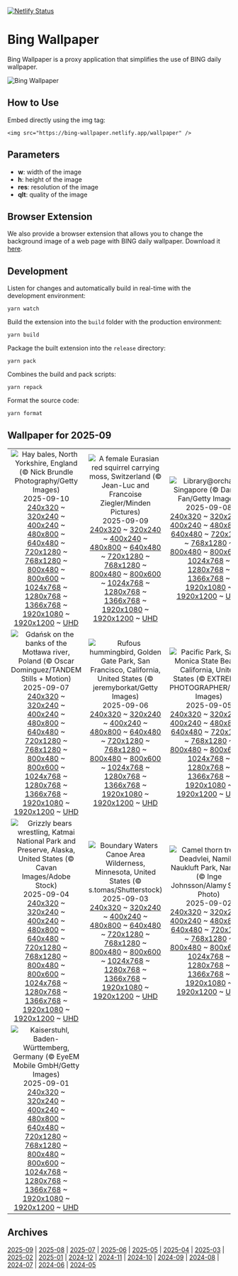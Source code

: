 [![Netlify Status](https://api.netlify.com/api/v1/badges/65b1ff01-580c-4c31-972b-5e0ab2d51260/deploy-status)](https://app.netlify.com/sites/bing-wallpaper/deploys)

# Bing Wallpaper

Bing Wallpaper is a proxy application that simplifies the use of BING daily wallpaper.

![Bing Wallpaper](https://bing-wallpaper.netlify.app/wallpaper)

## How to Use

Embed directly using the img tag:

```
<img src="https://bing-wallpaper.netlify.app/wallpaper" />
```

## Parameters

- **w**: width of the image
- **h**: height of the image
- **res**: resolution of the image
- **qlt**: quality of the image

## Browser Extension

We also provide a browser extension that allows you to change the background image of a web page with BING daily wallpaper. Download it [here](../../releases).

## Development

Listen for changes and automatically build in real-time with the development environment:

```
yarn watch
```

Build the extension into the `build` folder with the production environment:

```
yarn build
```

Package the built extension into the `release` directory:

```
yarn pack
```

Combines the build and pack scripts:

```
yarn repack
```

Format the source code:

```
yarn format
```

## Wallpaper for 2025-09
|      |      |      |
| :----: | :----: | :----: |
|![Hay bales, North Yorkshire, England (© Nick Brundle Photography/Getty Images)](https://www.bing.com/th?id=OHR.YorkshireHay_ROW7331770812_320x240.jpg)<br />2025-09-10<br />[240x320](https://www.bing.com/th?id=OHR.YorkshireHay_ROW7331770812_240x320.jpg) ~ [320x240](https://www.bing.com/th?id=OHR.YorkshireHay_ROW7331770812_320x240.jpg) ~ [400x240](https://www.bing.com/th?id=OHR.YorkshireHay_ROW7331770812_400x240.jpg) ~ [480x800](https://www.bing.com/th?id=OHR.YorkshireHay_ROW7331770812_480x800.jpg) ~ [640x480](https://www.bing.com/th?id=OHR.YorkshireHay_ROW7331770812_640x480.jpg) ~ [720x1280](https://www.bing.com/th?id=OHR.YorkshireHay_ROW7331770812_720x1280.jpg) ~ [768x1280](https://www.bing.com/th?id=OHR.YorkshireHay_ROW7331770812_768x1280.jpg) ~ [800x480](https://www.bing.com/th?id=OHR.YorkshireHay_ROW7331770812_800x480.jpg) ~ [800x600](https://www.bing.com/th?id=OHR.YorkshireHay_ROW7331770812_800x600.jpg) ~ [1024x768](https://www.bing.com/th?id=OHR.YorkshireHay_ROW7331770812_1024x768.jpg) ~ [1280x768](https://www.bing.com/th?id=OHR.YorkshireHay_ROW7331770812_1280x768.jpg) ~ [1366x768](https://www.bing.com/th?id=OHR.YorkshireHay_ROW7331770812_1366x768.jpg) ~ [1920x1080](https://www.bing.com/th?id=OHR.YorkshireHay_ROW7331770812_1920x1080.jpg) ~ [1920x1200](https://www.bing.com/th?id=OHR.YorkshireHay_ROW7331770812_1920x1200.jpg) ~ [UHD](https://www.bing.com/th?id=OHR.YorkshireHay_ROW7331770812_UHD.jpg)|![A female Eurasian red squirrel carrying moss, Switzerland (© Jean-Luc and Francoise Ziegler/Minden Pictures)](https://www.bing.com/th?id=OHR.SwissSquirrel_ROW7231297165_320x240.jpg)<br />2025-09-09<br />[240x320](https://www.bing.com/th?id=OHR.SwissSquirrel_ROW7231297165_240x320.jpg) ~ [320x240](https://www.bing.com/th?id=OHR.SwissSquirrel_ROW7231297165_320x240.jpg) ~ [400x240](https://www.bing.com/th?id=OHR.SwissSquirrel_ROW7231297165_400x240.jpg) ~ [480x800](https://www.bing.com/th?id=OHR.SwissSquirrel_ROW7231297165_480x800.jpg) ~ [640x480](https://www.bing.com/th?id=OHR.SwissSquirrel_ROW7231297165_640x480.jpg) ~ [720x1280](https://www.bing.com/th?id=OHR.SwissSquirrel_ROW7231297165_720x1280.jpg) ~ [768x1280](https://www.bing.com/th?id=OHR.SwissSquirrel_ROW7231297165_768x1280.jpg) ~ [800x480](https://www.bing.com/th?id=OHR.SwissSquirrel_ROW7231297165_800x480.jpg) ~ [800x600](https://www.bing.com/th?id=OHR.SwissSquirrel_ROW7231297165_800x600.jpg) ~ [1024x768](https://www.bing.com/th?id=OHR.SwissSquirrel_ROW7231297165_1024x768.jpg) ~ [1280x768](https://www.bing.com/th?id=OHR.SwissSquirrel_ROW7231297165_1280x768.jpg) ~ [1366x768](https://www.bing.com/th?id=OHR.SwissSquirrel_ROW7231297165_1366x768.jpg) ~ [1920x1080](https://www.bing.com/th?id=OHR.SwissSquirrel_ROW7231297165_1920x1080.jpg) ~ [1920x1200](https://www.bing.com/th?id=OHR.SwissSquirrel_ROW7231297165_1920x1200.jpg) ~ [UHD](https://www.bing.com/th?id=OHR.SwissSquirrel_ROW7231297165_UHD.jpg)|![Library@orchard, Singapore (© Darwin Fan/Getty Images)](https://www.bing.com/th?id=OHR.OrchardLibrary_ROW7132062115_320x240.jpg)<br />2025-09-08<br />[240x320](https://www.bing.com/th?id=OHR.OrchardLibrary_ROW7132062115_240x320.jpg) ~ [320x240](https://www.bing.com/th?id=OHR.OrchardLibrary_ROW7132062115_320x240.jpg) ~ [400x240](https://www.bing.com/th?id=OHR.OrchardLibrary_ROW7132062115_400x240.jpg) ~ [480x800](https://www.bing.com/th?id=OHR.OrchardLibrary_ROW7132062115_480x800.jpg) ~ [640x480](https://www.bing.com/th?id=OHR.OrchardLibrary_ROW7132062115_640x480.jpg) ~ [720x1280](https://www.bing.com/th?id=OHR.OrchardLibrary_ROW7132062115_720x1280.jpg) ~ [768x1280](https://www.bing.com/th?id=OHR.OrchardLibrary_ROW7132062115_768x1280.jpg) ~ [800x480](https://www.bing.com/th?id=OHR.OrchardLibrary_ROW7132062115_800x480.jpg) ~ [800x600](https://www.bing.com/th?id=OHR.OrchardLibrary_ROW7132062115_800x600.jpg) ~ [1024x768](https://www.bing.com/th?id=OHR.OrchardLibrary_ROW7132062115_1024x768.jpg) ~ [1280x768](https://www.bing.com/th?id=OHR.OrchardLibrary_ROW7132062115_1280x768.jpg) ~ [1366x768](https://www.bing.com/th?id=OHR.OrchardLibrary_ROW7132062115_1366x768.jpg) ~ [1920x1080](https://www.bing.com/th?id=OHR.OrchardLibrary_ROW7132062115_1920x1080.jpg) ~ [1920x1200](https://www.bing.com/th?id=OHR.OrchardLibrary_ROW7132062115_1920x1200.jpg) ~ [UHD](https://www.bing.com/th?id=OHR.OrchardLibrary_ROW7132062115_UHD.jpg)|
|![Gdańsk on the banks of the Motława river, Poland (© Oscar Dominguez/TANDEM Stills + Motion)](https://www.bing.com/th?id=OHR.BlueGdansk_ROW7036139554_320x240.jpg)<br />2025-09-07<br />[240x320](https://www.bing.com/th?id=OHR.BlueGdansk_ROW7036139554_240x320.jpg) ~ [320x240](https://www.bing.com/th?id=OHR.BlueGdansk_ROW7036139554_320x240.jpg) ~ [400x240](https://www.bing.com/th?id=OHR.BlueGdansk_ROW7036139554_400x240.jpg) ~ [480x800](https://www.bing.com/th?id=OHR.BlueGdansk_ROW7036139554_480x800.jpg) ~ [640x480](https://www.bing.com/th?id=OHR.BlueGdansk_ROW7036139554_640x480.jpg) ~ [720x1280](https://www.bing.com/th?id=OHR.BlueGdansk_ROW7036139554_720x1280.jpg) ~ [768x1280](https://www.bing.com/th?id=OHR.BlueGdansk_ROW7036139554_768x1280.jpg) ~ [800x480](https://www.bing.com/th?id=OHR.BlueGdansk_ROW7036139554_800x480.jpg) ~ [800x600](https://www.bing.com/th?id=OHR.BlueGdansk_ROW7036139554_800x600.jpg) ~ [1024x768](https://www.bing.com/th?id=OHR.BlueGdansk_ROW7036139554_1024x768.jpg) ~ [1280x768](https://www.bing.com/th?id=OHR.BlueGdansk_ROW7036139554_1280x768.jpg) ~ [1366x768](https://www.bing.com/th?id=OHR.BlueGdansk_ROW7036139554_1366x768.jpg) ~ [1920x1080](https://www.bing.com/th?id=OHR.BlueGdansk_ROW7036139554_1920x1080.jpg) ~ [1920x1200](https://www.bing.com/th?id=OHR.BlueGdansk_ROW7036139554_1920x1200.jpg) ~ [UHD](https://www.bing.com/th?id=OHR.BlueGdansk_ROW7036139554_UHD.jpg)|![Rufous hummingbird, Golden Gate Park, San Francisco, California, United States (© jeremyborkat/Getty Images)](https://www.bing.com/th?id=OHR.RufousHummer_ROW6939671460_320x240.jpg)<br />2025-09-06<br />[240x320](https://www.bing.com/th?id=OHR.RufousHummer_ROW6939671460_240x320.jpg) ~ [320x240](https://www.bing.com/th?id=OHR.RufousHummer_ROW6939671460_320x240.jpg) ~ [400x240](https://www.bing.com/th?id=OHR.RufousHummer_ROW6939671460_400x240.jpg) ~ [480x800](https://www.bing.com/th?id=OHR.RufousHummer_ROW6939671460_480x800.jpg) ~ [640x480](https://www.bing.com/th?id=OHR.RufousHummer_ROW6939671460_640x480.jpg) ~ [720x1280](https://www.bing.com/th?id=OHR.RufousHummer_ROW6939671460_720x1280.jpg) ~ [768x1280](https://www.bing.com/th?id=OHR.RufousHummer_ROW6939671460_768x1280.jpg) ~ [800x480](https://www.bing.com/th?id=OHR.RufousHummer_ROW6939671460_800x480.jpg) ~ [800x600](https://www.bing.com/th?id=OHR.RufousHummer_ROW6939671460_800x600.jpg) ~ [1024x768](https://www.bing.com/th?id=OHR.RufousHummer_ROW6939671460_1024x768.jpg) ~ [1280x768](https://www.bing.com/th?id=OHR.RufousHummer_ROW6939671460_1280x768.jpg) ~ [1366x768](https://www.bing.com/th?id=OHR.RufousHummer_ROW6939671460_1366x768.jpg) ~ [1920x1080](https://www.bing.com/th?id=OHR.RufousHummer_ROW6939671460_1920x1080.jpg) ~ [1920x1200](https://www.bing.com/th?id=OHR.RufousHummer_ROW6939671460_1920x1200.jpg) ~ [UHD](https://www.bing.com/th?id=OHR.RufousHummer_ROW6939671460_UHD.jpg)|![Pacific Park, Santa Monica State Beach, California, United States (© EXTREME-PHOTOGRAPHER/Getty Images)](https://www.bing.com/th?id=OHR.SunsetPier_ROW6836711117_320x240.jpg)<br />2025-09-05<br />[240x320](https://www.bing.com/th?id=OHR.SunsetPier_ROW6836711117_240x320.jpg) ~ [320x240](https://www.bing.com/th?id=OHR.SunsetPier_ROW6836711117_320x240.jpg) ~ [400x240](https://www.bing.com/th?id=OHR.SunsetPier_ROW6836711117_400x240.jpg) ~ [480x800](https://www.bing.com/th?id=OHR.SunsetPier_ROW6836711117_480x800.jpg) ~ [640x480](https://www.bing.com/th?id=OHR.SunsetPier_ROW6836711117_640x480.jpg) ~ [720x1280](https://www.bing.com/th?id=OHR.SunsetPier_ROW6836711117_720x1280.jpg) ~ [768x1280](https://www.bing.com/th?id=OHR.SunsetPier_ROW6836711117_768x1280.jpg) ~ [800x480](https://www.bing.com/th?id=OHR.SunsetPier_ROW6836711117_800x480.jpg) ~ [800x600](https://www.bing.com/th?id=OHR.SunsetPier_ROW6836711117_800x600.jpg) ~ [1024x768](https://www.bing.com/th?id=OHR.SunsetPier_ROW6836711117_1024x768.jpg) ~ [1280x768](https://www.bing.com/th?id=OHR.SunsetPier_ROW6836711117_1280x768.jpg) ~ [1366x768](https://www.bing.com/th?id=OHR.SunsetPier_ROW6836711117_1366x768.jpg) ~ [1920x1080](https://www.bing.com/th?id=OHR.SunsetPier_ROW6836711117_1920x1080.jpg) ~ [1920x1200](https://www.bing.com/th?id=OHR.SunsetPier_ROW6836711117_1920x1200.jpg) ~ [UHD](https://www.bing.com/th?id=OHR.SunsetPier_ROW6836711117_UHD.jpg)|
|![Grizzly bears wrestling, Katmai National Park and Preserve, Alaska, United States (© Cavan Images/Adobe Stock)](https://www.bing.com/th?id=OHR.WrestlingBears_ROW7780803769_320x240.jpg)<br />2025-09-04<br />[240x320](https://www.bing.com/th?id=OHR.WrestlingBears_ROW7780803769_240x320.jpg) ~ [320x240](https://www.bing.com/th?id=OHR.WrestlingBears_ROW7780803769_320x240.jpg) ~ [400x240](https://www.bing.com/th?id=OHR.WrestlingBears_ROW7780803769_400x240.jpg) ~ [480x800](https://www.bing.com/th?id=OHR.WrestlingBears_ROW7780803769_480x800.jpg) ~ [640x480](https://www.bing.com/th?id=OHR.WrestlingBears_ROW7780803769_640x480.jpg) ~ [720x1280](https://www.bing.com/th?id=OHR.WrestlingBears_ROW7780803769_720x1280.jpg) ~ [768x1280](https://www.bing.com/th?id=OHR.WrestlingBears_ROW7780803769_768x1280.jpg) ~ [800x480](https://www.bing.com/th?id=OHR.WrestlingBears_ROW7780803769_800x480.jpg) ~ [800x600](https://www.bing.com/th?id=OHR.WrestlingBears_ROW7780803769_800x600.jpg) ~ [1024x768](https://www.bing.com/th?id=OHR.WrestlingBears_ROW7780803769_1024x768.jpg) ~ [1280x768](https://www.bing.com/th?id=OHR.WrestlingBears_ROW7780803769_1280x768.jpg) ~ [1366x768](https://www.bing.com/th?id=OHR.WrestlingBears_ROW7780803769_1366x768.jpg) ~ [1920x1080](https://www.bing.com/th?id=OHR.WrestlingBears_ROW7780803769_1920x1080.jpg) ~ [1920x1200](https://www.bing.com/th?id=OHR.WrestlingBears_ROW7780803769_1920x1200.jpg) ~ [UHD](https://www.bing.com/th?id=OHR.WrestlingBears_ROW7780803769_UHD.jpg)|![Boundary Waters Canoe Area Wilderness, Minnesota, United States (© s.tomas/Shutterstock)](https://www.bing.com/th?id=OHR.MinnesotaWaters_ROW7698043966_320x240.jpg)<br />2025-09-03<br />[240x320](https://www.bing.com/th?id=OHR.MinnesotaWaters_ROW7698043966_240x320.jpg) ~ [320x240](https://www.bing.com/th?id=OHR.MinnesotaWaters_ROW7698043966_320x240.jpg) ~ [400x240](https://www.bing.com/th?id=OHR.MinnesotaWaters_ROW7698043966_400x240.jpg) ~ [480x800](https://www.bing.com/th?id=OHR.MinnesotaWaters_ROW7698043966_480x800.jpg) ~ [640x480](https://www.bing.com/th?id=OHR.MinnesotaWaters_ROW7698043966_640x480.jpg) ~ [720x1280](https://www.bing.com/th?id=OHR.MinnesotaWaters_ROW7698043966_720x1280.jpg) ~ [768x1280](https://www.bing.com/th?id=OHR.MinnesotaWaters_ROW7698043966_768x1280.jpg) ~ [800x480](https://www.bing.com/th?id=OHR.MinnesotaWaters_ROW7698043966_800x480.jpg) ~ [800x600](https://www.bing.com/th?id=OHR.MinnesotaWaters_ROW7698043966_800x600.jpg) ~ [1024x768](https://www.bing.com/th?id=OHR.MinnesotaWaters_ROW7698043966_1024x768.jpg) ~ [1280x768](https://www.bing.com/th?id=OHR.MinnesotaWaters_ROW7698043966_1280x768.jpg) ~ [1366x768](https://www.bing.com/th?id=OHR.MinnesotaWaters_ROW7698043966_1366x768.jpg) ~ [1920x1080](https://www.bing.com/th?id=OHR.MinnesotaWaters_ROW7698043966_1920x1080.jpg) ~ [1920x1200](https://www.bing.com/th?id=OHR.MinnesotaWaters_ROW7698043966_1920x1200.jpg) ~ [UHD](https://www.bing.com/th?id=OHR.MinnesotaWaters_ROW7698043966_UHD.jpg)|![Camel thorn trees, Deadvlei, Namib-Naukluft Park, Namibia (© Inge Johnsson/Alamy Stock Photo)](https://www.bing.com/th?id=OHR.DeadvleiTrees_ROW7595543784_320x240.jpg)<br />2025-09-02<br />[240x320](https://www.bing.com/th?id=OHR.DeadvleiTrees_ROW7595543784_240x320.jpg) ~ [320x240](https://www.bing.com/th?id=OHR.DeadvleiTrees_ROW7595543784_320x240.jpg) ~ [400x240](https://www.bing.com/th?id=OHR.DeadvleiTrees_ROW7595543784_400x240.jpg) ~ [480x800](https://www.bing.com/th?id=OHR.DeadvleiTrees_ROW7595543784_480x800.jpg) ~ [640x480](https://www.bing.com/th?id=OHR.DeadvleiTrees_ROW7595543784_640x480.jpg) ~ [720x1280](https://www.bing.com/th?id=OHR.DeadvleiTrees_ROW7595543784_720x1280.jpg) ~ [768x1280](https://www.bing.com/th?id=OHR.DeadvleiTrees_ROW7595543784_768x1280.jpg) ~ [800x480](https://www.bing.com/th?id=OHR.DeadvleiTrees_ROW7595543784_800x480.jpg) ~ [800x600](https://www.bing.com/th?id=OHR.DeadvleiTrees_ROW7595543784_800x600.jpg) ~ [1024x768](https://www.bing.com/th?id=OHR.DeadvleiTrees_ROW7595543784_1024x768.jpg) ~ [1280x768](https://www.bing.com/th?id=OHR.DeadvleiTrees_ROW7595543784_1280x768.jpg) ~ [1366x768](https://www.bing.com/th?id=OHR.DeadvleiTrees_ROW7595543784_1366x768.jpg) ~ [1920x1080](https://www.bing.com/th?id=OHR.DeadvleiTrees_ROW7595543784_1920x1080.jpg) ~ [1920x1200](https://www.bing.com/th?id=OHR.DeadvleiTrees_ROW7595543784_1920x1200.jpg) ~ [UHD](https://www.bing.com/th?id=OHR.DeadvleiTrees_ROW7595543784_UHD.jpg)|
|![Kaiserstuhl, Baden-Württemberg, Germany (© EyeEM Mobile GmbH/Getty Images)](https://www.bing.com/th?id=OHR.FieldKaiserstuhl_ROW2652237582_320x240.jpg)<br />2025-09-01<br />[240x320](https://www.bing.com/th?id=OHR.FieldKaiserstuhl_ROW2652237582_240x320.jpg) ~ [320x240](https://www.bing.com/th?id=OHR.FieldKaiserstuhl_ROW2652237582_320x240.jpg) ~ [400x240](https://www.bing.com/th?id=OHR.FieldKaiserstuhl_ROW2652237582_400x240.jpg) ~ [480x800](https://www.bing.com/th?id=OHR.FieldKaiserstuhl_ROW2652237582_480x800.jpg) ~ [640x480](https://www.bing.com/th?id=OHR.FieldKaiserstuhl_ROW2652237582_640x480.jpg) ~ [720x1280](https://www.bing.com/th?id=OHR.FieldKaiserstuhl_ROW2652237582_720x1280.jpg) ~ [768x1280](https://www.bing.com/th?id=OHR.FieldKaiserstuhl_ROW2652237582_768x1280.jpg) ~ [800x480](https://www.bing.com/th?id=OHR.FieldKaiserstuhl_ROW2652237582_800x480.jpg) ~ [800x600](https://www.bing.com/th?id=OHR.FieldKaiserstuhl_ROW2652237582_800x600.jpg) ~ [1024x768](https://www.bing.com/th?id=OHR.FieldKaiserstuhl_ROW2652237582_1024x768.jpg) ~ [1280x768](https://www.bing.com/th?id=OHR.FieldKaiserstuhl_ROW2652237582_1280x768.jpg) ~ [1366x768](https://www.bing.com/th?id=OHR.FieldKaiserstuhl_ROW2652237582_1366x768.jpg) ~ [1920x1080](https://www.bing.com/th?id=OHR.FieldKaiserstuhl_ROW2652237582_1920x1080.jpg) ~ [1920x1200](https://www.bing.com/th?id=OHR.FieldKaiserstuhl_ROW2652237582_1920x1200.jpg) ~ [UHD](https://www.bing.com/th?id=OHR.FieldKaiserstuhl_ROW2652237582_UHD.jpg)|

## Archives
[2025-09](/archives/2025-09/) | [2025-08](/archives/2025-08/) | [2025-07](/archives/2025-07/) | [2025-06](/archives/2025-06/) | [2025-05](/archives/2025-05/) | [2025-04](/archives/2025-04/) | [2025-03](/archives/2025-03/) | [2025-02](/archives/2025-02/) | [2025-01](/archives/2025-01/) | [2024-12](/archives/2024-12/) | [2024-11](/archives/2024-11/) | [2024-10](/archives/2024-10/) | [2024-09](/archives/2024-09/) | [2024-08](/archives/2024-08/) | [2024-07](/archives/2024-07/) | [2024-06](/archives/2024-06/) | [2024-05](/archives/2024-05/)
